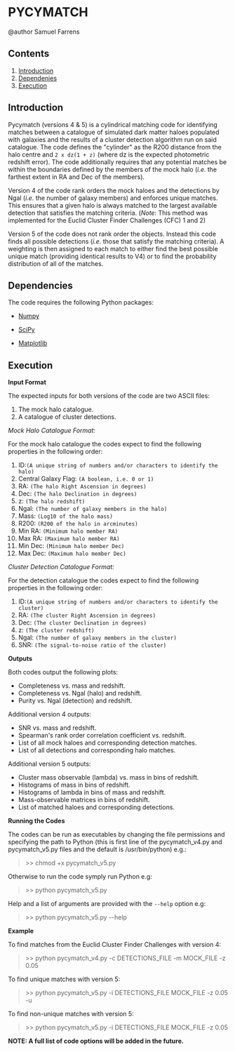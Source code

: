 PYCYMATCH
==================

@author Samuel Farrens

Contents
------------
1. [Introduction](#intro_anchor)
2. [Dependenies](#depend_anchor)
3. [Execution](#exe_anchor)

<a name="intro_anchor"></a>
Introduction
------------
Pycymatch (versions 4 & 5) is a cylindrical matching code for identifying
matches between a catalogue of simulated dark matter haloes populated with
galaxies and the results of a cluster detection algorithm run on said
catalogue. The code defines the "cylinder" as the R200 distance from the halo
centre and `2 x dz(1 + z)` (where dz is the expected photometric redshift error).
The code additionally requires that any potential matches be within the
boundaries defined by the members of the mock halo (*i.e.* the farthest extent in
RA and Dec of the members).

Version 4 of the code rank orders the mock haloes and the detections by Ngal
(*i.e.* the number of galaxy members) and enforces unique matches. This ensures
that a given halo is always matched to the largest available detection that
satisfies the matching criteria. (*Note:* This method was implemented for the
Euclid Cluster Finder Challenges (CFC) 1 and 2)

Version 5 of the code does not rank order the objects. Instead this code finds
all possible detections (*i.e.* those that satisfy the matching criteria). A
weighting is then assigned to each match to either find the best possible
unique match (providing identical results to V4) or to find the probability
distribution of all of the matches.


<a name="depend_anchor"></a>
Dependencies
------------

The code requires the following Python packages:

* <a href="http://www.numpy.org/" target="_blank">Numpy</a>

* <a href="http://www.scipy.org/" target="_blank">SciPy</a>

* <a href="http://matplotlib.org/" target="_blank">Matplotlib</a>

<a name="exe_anchor"></a>
Execution
------------

**Input Format**

The expected inputs for both versions of the code are two ASCII files:

1. The mock halo catalogue.
2. A catalogue of cluster detections.

*Mock Halo Catalogue Format:*

For the mock halo catalogue the codes expect to find the following properties
in the following order:

1. ID:`(A unique string of numbers and/or characters to identify the halo)`
2. Central Galaxy Flag: `(A boolean, i.e. 0 or 1)`
3. RA: `(The halo Right Ascension in degrees)`
4. Dec: `(The halo Declination in degrees)`
5. z: `(The halo redshift)`
6. Ngal: `(The number of galaxy members in the halo)`
7. Mass: `(Log10 of the halo mass)`
8. R200: `(R200 of the halo in arcminutes)`
9. Min RA: `(Minimum halo member RA)`
10. Max RA: `(Maximum halo member RA)`
11. Min Dec: `(Minimum halo member Dec)`
12. Max Dec: `(Maximum halo member Dec)`

*Cluster Detection Catalogue Format:*

For the detection catalogue the codes expect to find the following properties
in the following order:

1. ID:`(A unique string of numbers and/or characters to identify the cluster)`
2. RA: `(The cluster Right Ascension in degrees)`
3. Dec: `(The cluster Declination in degrees)`
4. z: `(The cluster redshift)`
5. Ngal: `(The number of galaxy members in the cluster)`
6. SNR: `(The signal-to-noise ratio of the cluster)`

**Outputs**

Both codes output the following plots:

* Completeness vs. mass and redshift.
* Completeness vs. Ngal (halo) and redshift.
* Purity vs. Ngal (detection) and redshift.

Additional version 4 outputs:

* SNR vs. mass and redshift.
* Spearman's rank order correlation coefficient vs. redshift.
* List of all mock haloes and corresponding detection matches.
* List of all detections and corresponding halo matches.

Additional version 5 outputs:

* Cluster mass observable (lambda) vs. mass in bins of redshift.
* Histograms of mass in bins of redshift.
* Histograms of lambda in bins of mass and redshift.
* Mass-observable matrices in bins of redshift.
* List of matched haloes and corresponding detections.

**Running the Codes**

The codes can be run as executables by changing the file permissions
and specifying the path to Python (this is first line of the
pycymatch_v4.py and pycymatch_v5.py files and the default is /usr/bin/python)
e.g.:

> \>\> chmod +x pycymatch_v5.py

Otherwise to run the code symply run Python e.g:

> \>\> python pycymatch_v5.py

Help and a list of arguments are provided with the `--help` option e.g:

> \>\> python pycymatch_v5.py --help

**Example**

To find matches from the Euclid Cluster Finder Challenges with version 4:

> \>\> python pycymatch_v4.py -c DETECTIONS_FILE -m MOCK_FILE -z 0.05

To find unique matches with version 5:

> \>\> python pycymatch_v5.py -i DETECTIONS_FILE MOCK_FILE -z 0.05 -u

To find non-unique matches with version 5:

> \>\> python pycymatch_v5.py -i DETECTIONS_FILE MOCK_FILE -z 0.05

**NOTE: A full list of code options will be added in the future.**
